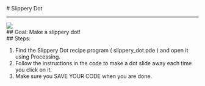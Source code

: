<body><div id="wrap"><div id="main">
<div id="recipeLeftColumn"># Slippery Dot
<hr/>
<img src="images/slipperyDot.png"/>
<div id="recipeGoal">## Goal:
Make a slippery dot!</div>
</div><div id="recipeRightColumn"><div id="recipeSteps">## Steps:
<ol id="stepList"> <li>Find the Slippery Dot recipe program ( slippery_dot.pde ) and open it using Processing.
            </li>
<li>Follow the instructions in the code to make a dot slide away each time you click on it.
</li>
<li>Make sure you SAVE YOUR CODE when you are done. 
    </li>
</ol>
<div id="p3link"></div>
<div style="clear:both;"></div></div></div></div></div><div id="footer"></div></body>